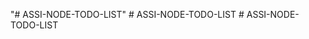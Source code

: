 "# ASSI-NODE-TODO-LIST" 
#   A S S I - N O D E - T O D O - L I S T  
 #   A S S I - N O D E - T O D O - L I S T  
 